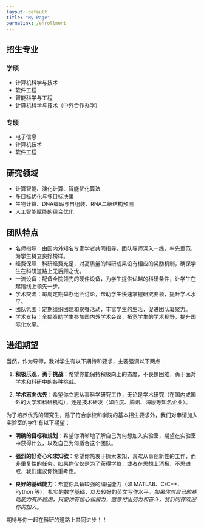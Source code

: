 ```yaml
---
layout: default
title: "My Page"
permalink: /enrollment
---
```


## 招生专业
### 学硕
- 计算机科学与技术
- 软件工程
- 智能科学与工程
- 计算机科学与技术（中外合作办学）
### 专硕
- 电子信息
- 计算机技术
- 软件工程

## 研究领域
- 计算智能、演化计算、智能优化算法
- 多目标优化与多目标决策
- 生物计算、DNA编码与自组装、RNA二级结构预测
- 人工智能赋能的组合优化

## 团队特点
- 名师指导：由国内外知名专家学者共同指导，团队导师深入一线，率先垂范，为学生树立良好榜样。
- 经费保障：科研经费充足，对高质量的科研成果设有相应的奖励机制，确保学生在科研道路上无后顾之忧。
- 一流设备：配备全院领先的硬件设备，为学生提供优越的科研条件，让学生在起跑线上领先一步。
- 学术交流：每周定期举办组会讨论，帮助学生快速掌握研究要领，提升学术水平。
- 团队氛围：定期组织团建和聚餐活动，丰富学生的生活，促进团队凝聚力。
- 学术支持：全额资助学生参加国内外学术会议，拓宽学生的学术视野，提升国际化水平。

## 进组期望

当然，作为导师，我对学生有以下期待和要求，主要强调以下两点：

1. **积极乐观，勇于挑战**：希望你能保持积极向上的态度，不畏惧困难，勇于面对学术和科研中的各种挑战。

2. **学术志向优先**：希望你立志从事科学研究工作，无论是学术研究（在国内或国外的大学和科研机构），还是技术研发（如百度、腾讯、海康等知名企业）。

为了培养优秀的研究生，除了符合学校和学院的基本招生要求外，我们对申请加入实验室的学生有以下期望：

- **明确的目标和规划**：希望你清晰地了解自己为何想加入实验室，期望在实验室中获得什么，以及自己为何适合这个团队。

- **强烈的好奇心和求知欲**：希望你热衷于探索未知，喜欢从事创新性的工作，而非重复性的任务。如果你仅仅是为了获得学位，或者在思想上消极、不思进取，我们建议你慎重考虑。

- **良好的基础能力**：希望你具备较强的编程能力（如 MATLAB、C/C++、Python 等），扎实的数学基础，以及较好的英文写作水平。*如果你对自己的基础能力有所顾虑，只要你有恒心和毅力，愿意付出努力和奋斗，我们同样欢迎你的加入*。

期待与你一起在科研的道路上共同进步！！
